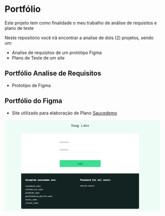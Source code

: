 # Portfólio
Este projeto tem como finalidade o meu trabalho de análise de requisitos e plano de teste

Neste repositório você irã encontrar a analise de dois (2)
projetos, sendo um:

- Analise de requisitos de um protótipo Figma 
- Plano de Teste de um site

## Portfólio Analise de Requisitos

- Prototipo de Figma

## Portfólio do Figma

- Site utilizado para elaboração de Plano [Saucedemo](https://www.saucedemo.com/inventory.html)

![Home Site Saucedemo](img\site_saucedemo.png)